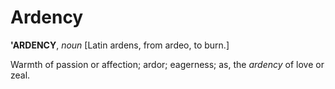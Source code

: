 # Ardency

**'ARDENCY**, _noun_ \[Latin ardens, from ardeo, to burn.\]

Warmth of passion or affection; ardor; eagerness; as, the _ardency_ of love or zeal.